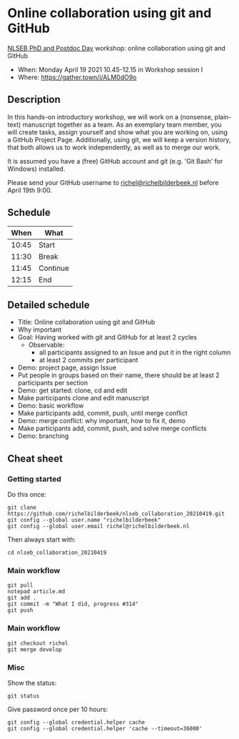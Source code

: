 # Online collaboration using git and GitHub

[NLSEB PhD and Postdoc Day](http://nlseb.nl/nlseb2021-phd-postdoc-meeting/) workshop: online collaboration using git and GitHub

 * When: Monday April 19 2021 10.45-12.15 in Workshop session I
 * Where:  https://gather.town/i/ALM0dO9o

## Description

In this hands-on introductory workshop,
we will work on a (nonsense, plain-text) manuscript together as a team.
As an exemplary team member, you will create tasks,
assign yourself and show what you are working on,
using a GitHub Project Page.
Additionally, using git, we will keep a version history, that both
allows us to work independently, as well as to merge our work.

It is assumed you have a (free) GitHub account
and git (e.g. 'Git Bash' for Windows) installed.

Please send your GitHub username to richel@richelbilderbeek.nl
before April 19th 9:00.

## Schedule

When |What
-----|-------
10:45|Start
11:30|Break
11:45|Continue
12:15|End

## Detailed schedule

 * Title: Online collaboration using git and GitHub
 * Why important
 * Goal: Having worked with git and GitHub for at least 2 cycles
   * Observable: 
     * all participants assigned to an Issue and put it in the right column
     * at least 2 commits per participant
 * Demo: project page, assign Issue
 * Put people in groups based on their name, 
   there should be at least 2 participants per section
 * Demo: get started: clone, cd and edit
 * Make participants clone and edit manuscript
 * Demo: basic workflow
 * Make participants add, commit, push, until merge conflict
 * Demo: merge conflict: why important, how to fix it, demo
 * Make participants add, commit, push, and solve merge conflicts
 * Demo: branching


## Cheat sheet

### Getting started

Do this once:

```
git clone https://github.com/richelbilderbeek/nlseb_collaboration_20210419.git
git config --global user.name "richelbilderbeek"
git config --global user.email richel@richelbilderbeek.nl
```

Then always start with:

```
cd nlseb_collaboration_20210419
```

### Main workflow

```
git pull
notepad article.md
git add .
git commit -m "What I did, progress #314"
git push
```

### Main workflow

```
git checkout richel
git merge develop
```

### Misc

Show the status:

```
git status
```

Give password once per 10 hours:

```
git config --global credential.helper cache
git config --global credential.helper 'cache --timeout=36000'
```


